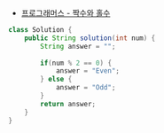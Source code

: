 - [프로그래머스 - 짝수와 홀수](https://school.programmers.co.kr/learn/courses/30/lessons/12937)

```java
class Solution {
    public String solution(int num) {
        String answer = "";
        
        if(num % 2 == 0) {
            answer = "Even";
        } else {
            answer = "Odd";
        }
        return answer;
    }
}
```